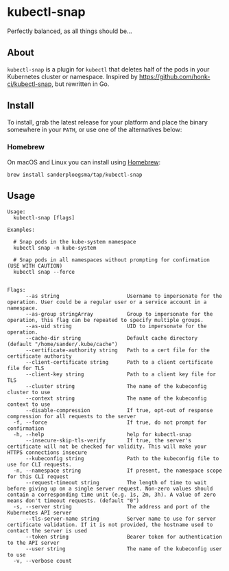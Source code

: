 # kubectl-snap

Perfectly balanced, as all things should be...

## About

`kubectl-snap` is a plugin for `kubectl` that deletes half of the pods in your Kubernetes cluster or namespace. 
Inspired by https://github.com/honk-ci/kubectl-snap, but rewritten in Go.

## Install

To install, grab the latest release for your platform and place the binary somewhere in your `PATH`, or use one of the alternatives below:

### Homebrew

On macOS and Linux you can install using [Homebrew](https://brew.sh):

    brew install sanderploegsma/tap/kubectl-snap

## Usage

```
Usage:
  kubectl-snap [flags]

Examples:

  # Snap pods in the kube-system namespace
  kubectl snap -n kube-system

  # Snap pods in all namespaces without prompting for confirmation (USE WITH CAUTION)
  kubectl snap --force


Flags:
      --as string                      Username to impersonate for the operation. User could be a regular user or a service account in a namespace.
      --as-group stringArray           Group to impersonate for the operation, this flag can be repeated to specify multiple groups.
      --as-uid string                  UID to impersonate for the operation.
      --cache-dir string               Default cache directory (default "/home/sander/.kube/cache")
      --certificate-authority string   Path to a cert file for the certificate authority
      --client-certificate string      Path to a client certificate file for TLS
      --client-key string              Path to a client key file for TLS
      --cluster string                 The name of the kubeconfig cluster to use
      --context string                 The name of the kubeconfig context to use
      --disable-compression            If true, opt-out of response compression for all requests to the server
  -f, --force                          If true, do not prompt for confirmation
  -h, --help                           help for kubectl-snap
      --insecure-skip-tls-verify       If true, the server's certificate will not be checked for validity. This will make your HTTPS connections insecure
      --kubeconfig string              Path to the kubeconfig file to use for CLI requests.
  -n, --namespace string               If present, the namespace scope for this CLI request
      --request-timeout string         The length of time to wait before giving up on a single server request. Non-zero values should contain a corresponding time unit (e.g. 1s, 2m, 3h). A value of zero means don't timeout requests. (default "0")
  -s, --server string                  The address and port of the Kubernetes API server
      --tls-server-name string         Server name to use for server certificate validation. If it is not provided, the hostname used to contact the server is used
      --token string                   Bearer token for authentication to the API server
      --user string                    The name of the kubeconfig user to use
  -v, --verbose count
```